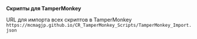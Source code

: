 **Скрипты для TamperMonkey**

URL для импорта всех скриптов в TamperMonkey
`https://mcmagjp.github.io/CR_TamperMonkey_Scripts/TamperMonkey_Import.json`
